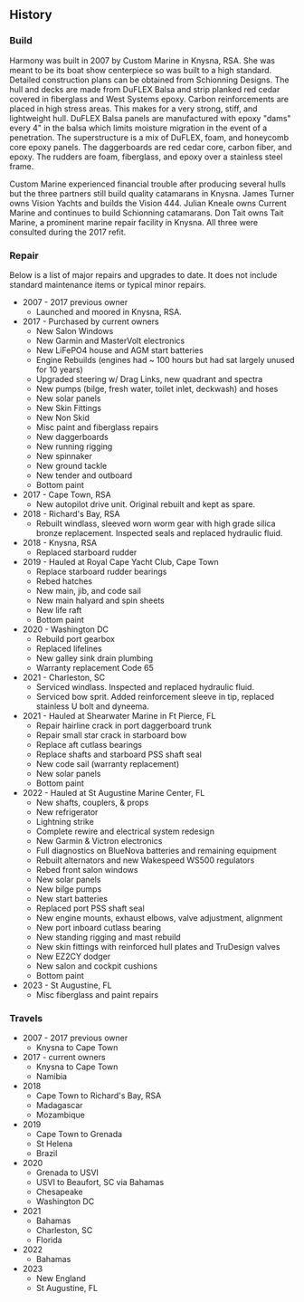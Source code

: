 ## History
### Build
Harmony was built in 2007 by Custom Marine in Knysna, RSA. She was meant to be its boat show centerpiece so was built to a high standard. Detailed construction plans can be obtained from Schionning Designs. The hull and decks are made from DuFLEX Balsa and strip planked red cedar covered in fiberglass and West Systems epoxy. Carbon reinforcements are placed in high stress areas. This makes for a very strong, stiff, and lightweight hull. DuFLEX Balsa panels are manufactured with epoxy "dams" every 4" in the balsa which limits moisture migration in the event of a penetration. The superstructure is a mix of DuFLEX, foam, and honeycomb core epoxy panels. The daggerboards are red cedar core, carbon fiber, and epoxy.  The rudders are foam, fiberglass, and epoxy over a stainless steel frame. 

Custom Marine experienced financial trouble after producing several hulls but the three partners still build quality catamarans in Knysna. James Turner owns Vision Yachts and builds the Vision 444. Julian Kneale owns Current Marine and continues to build Schionning catamarans. Don Tait owns Tait Marine, a prominent marine repair facility in Knysna. All three were consulted during the 2017 refit.
### Repair
Below is a list of major repairs and upgrades to date. It does not include standard maintenance items or typical minor repairs.

- 2007 - 2017 previous owner
	- Launched and moored in Knysna, RSA. 
- 2017  - Purchased by current owners
	- New Salon Windows
	- New Garmin and MasterVolt electronics
	- New LiFePO4 house and AGM start batteries
	- Engine Rebuilds (engines had ~ 100 hours but had sat largely unused for 10 years)
	- Upgraded steering w/ Drag Links, new quadrant and spectra
	- New pumps (bilge, fresh water, toilet inlet, deckwash) and hoses
	- New solar panels
	- New Skin Fittings
	- New Non Skid
	- Misc paint and fiberglass repairs
	- New daggerboards
	- New running rigging
	- New spinnaker
	- New ground tackle
	- New tender and outboard
	- Bottom paint
- 2017 - Cape Town, RSA
	- New autopilot drive unit. Original rebuilt and kept as spare.
- 2018 - Richard's Bay, RSA
	- Rebuilt windlass, sleeved worn worm gear with high grade silica bronze replacement. Inspected seals and replaced hydraulic fluid. 
- 2018 - Knysna, RSA
	- Replaced starboard rudder
- 2019 - Hauled at Royal Cape Yacht Club, Cape Town
	- Replace starboard rudder bearings
	- Rebed hatches
	- New main, jib, and code sail
	- New main halyard and spin sheets
	- New life raft
	- Bottom paint
- 2020 - Washington DC
	- Rebuild port gearbox
	- Replaced lifelines
	- New galley sink drain plumbing
	- Warranty replacement Code 65
- 2021 - Charleston, SC
	- Serviced windlass. Inspected and replaced hydraulic fluid.
	- Serviced bow sprit. Added reinforcement sleeve in tip, replaced stainless U bolt and dyneema.
- 2021 - Hauled at Shearwater Marine in Ft Pierce, FL
	- Repair hairline crack in port daggerboard trunk
	- Repair small star crack in starboard bow
	- Replace aft cutlass bearings
	- Replace shafts and starboard PSS shaft seal
	- New code sail (warranty replacement)
	- New solar panels
	- Bottom paint
- 2022 - Hauled at St Augustine Marine Center, FL
	- New shafts, couplers, & props
	- New refrigerator
	- Lightning strike
	- Complete rewire and electrical system redesign
	- New Garmin & Victron electronics
	- Full diagnostics on BlueNova batteries and remaining equipment
	- Rebuilt alternators and new Wakespeed WS500 regulators
	- Rebed front salon windows
	- New solar panels
	- New bilge pumps
	- New start batteries
	- Replaced port PSS shaft seal
	- New engine mounts, exhaust elbows, valve adjustment, alignment
	- New port inboard cutlass bearing
	- New standing rigging and mast rebuild
	- New skin fittings with reinforced hull plates and TruDesign valves
	- New EZ2CY dodger
	- New salon and cockpit cushions
	- Bottom paint
- 2023 - St Augustine, FL
	- Misc fiberglass and paint repairs
### Travels
- 2007 - 2017 previous owner
	- Knysna to Cape Town
- 2017 - current owners
	- Knysna to Cape Town
	- Namibia
- 2018
	- Cape Town to Richard's Bay, RSA
	- Madagascar
	- Mozambique 
- 2019
	- Cape Town to Grenada
	- St Helena
	- Brazil
- 2020
	- Grenada to USVI
	- USVI to Beaufort, SC via Bahamas
	- Chesapeake
	- Washington DC
- 2021
	- Bahamas
	- Charleston, SC
	- Florida
- 2022
	- Bahamas
- 2023
	- New England
	- St Augustine, FL 